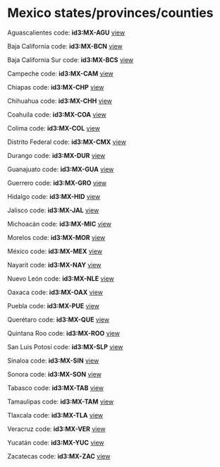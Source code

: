 # Mexico states/provinces/counties
Aguascalientes     code: **id3:MX-AGU**     [view](../export/geojson/medium/id3/mx/agu.geojson)     


Baja California     code: **id3:MX-BCN**     [view](../export/geojson/medium/id3/mx/bcn.geojson)     


Baja California Sur     code: **id3:MX-BCS**     [view](../export/geojson/medium/id3/mx/bcs.geojson)     


Campeche     code: **id3:MX-CAM**     [view](../export/geojson/medium/id3/mx/cam.geojson)     


Chiapas     code: **id3:MX-CHP**     [view](../export/geojson/medium/id3/mx/chp.geojson)     


Chihuahua     code: **id3:MX-CHH**     [view](../export/geojson/medium/id3/mx/chh.geojson)     


Coahuila     code: **id3:MX-COA**     [view](../export/geojson/medium/id3/mx/coa.geojson)     


Colima     code: **id3:MX-COL**     [view](../export/geojson/medium/id3/mx/col.geojson)     


Distrito Federal     code: **id3:MX-CMX**     [view](../export/geojson/medium/id3/mx/cmx.geojson)     


Durango     code: **id3:MX-DUR**     [view](../export/geojson/medium/id3/mx/dur.geojson)     


Guanajuato     code: **id3:MX-GUA**     [view](../export/geojson/medium/id3/mx/gua.geojson)     


Guerrero     code: **id3:MX-GRO**     [view](../export/geojson/medium/id3/mx/gro.geojson)     


Hidalgo     code: **id3:MX-HID**     [view](../export/geojson/medium/id3/mx/hid.geojson)     


Jalisco     code: **id3:MX-JAL**     [view](../export/geojson/medium/id3/mx/jal.geojson)     


Michoacán     code: **id3:MX-MIC**     [view](../export/geojson/medium/id3/mx/mic.geojson)     


Morelos     code: **id3:MX-MOR**     [view](../export/geojson/medium/id3/mx/mor.geojson)     


México     code: **id3:MX-MEX**     [view](../export/geojson/medium/id3/mx/mex.geojson)     


Nayarit     code: **id3:MX-NAY**     [view](../export/geojson/medium/id3/mx/nay.geojson)     


Nuevo León     code: **id3:MX-NLE**     [view](../export/geojson/medium/id3/mx/nle.geojson)     


Oaxaca     code: **id3:MX-OAX**     [view](../export/geojson/medium/id3/mx/oax.geojson)     


Puebla     code: **id3:MX-PUE**     [view](../export/geojson/medium/id3/mx/pue.geojson)     


Querétaro     code: **id3:MX-QUE**     [view](../export/geojson/medium/id3/mx/que.geojson)     


Quintana Roo     code: **id3:MX-ROO**     [view](../export/geojson/medium/id3/mx/roo.geojson)     


San Luis Potosí     code: **id3:MX-SLP**     [view](../export/geojson/medium/id3/mx/slp.geojson)     


Sinaloa     code: **id3:MX-SIN**     [view](../export/geojson/medium/id3/mx/sin.geojson)     


Sonora     code: **id3:MX-SON**     [view](../export/geojson/medium/id3/mx/son.geojson)     


Tabasco     code: **id3:MX-TAB**     [view](../export/geojson/medium/id3/mx/tab.geojson)     


Tamaulipas     code: **id3:MX-TAM**     [view](../export/geojson/medium/id3/mx/tam.geojson)     


Tlaxcala     code: **id3:MX-TLA**     [view](../export/geojson/medium/id3/mx/tla.geojson)     


Veracruz     code: **id3:MX-VER**     [view](../export/geojson/medium/id3/mx/ver.geojson)     


Yucatán     code: **id3:MX-YUC**     [view](../export/geojson/medium/id3/mx/yuc.geojson)     


Zacatecas     code: **id3:MX-ZAC**     [view](../export/geojson/medium/id3/mx/zac.geojson)     

